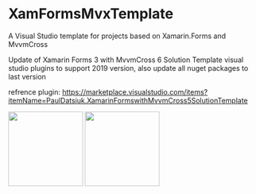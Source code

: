 # XamFormsMvxTemplate
A Visual Studio template for projects based on Xamarin.Forms and MvvmCross

Update of Xamarin Forms 3 with MvvmCross 6 Solution Template visual studio plugins to support 2019 version, also update all nuget packages to last version

refrence plugin:
https://marketplace.visualstudio.com/items?itemName=PaulDatsiuk.XamarinFormswithMvvmCross5SolutionTemplate

<img src="http://s3.picofile.com/file/8362624184/Annotation_2019_06_04_173715_min.jpg" width="150">
<img src="http://s4.picofile.com/file/8362624176/Annotation_2019_06_04_173746_min.jpg" width="150">
